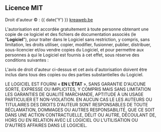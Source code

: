 ## Licence MIT

Droit d'auteur &copy; : {{ date('Y') }} <a href="https://www.kreaweb.be" target="_blank">kreaweb.be</a>

L'autorisation est accordée gratuitement à toute personne obtenant une copie
de ce logiciel et des fichiers de documentation associés (le "<b>Logiciel</b>"), pour traiter
dans le Logiciel sans restriction, y compris, sans limitation, les droits
utiliser, copier, modifier, fusionner, publier, distribuer, sous-licencier et/ou vendre
copies du Logiciel, et pour permettre aux personnes à qui le Logiciel est
fournis à cet effet, sous réserve des conditions suivantes :

L'avis de droit d'auteur ci-dessus et cet avis d'autorisation doivent être inclus dans tous
des copies ou des parties substantielles du Logiciel.

LE LOGICIEL EST FOURNI « <b>EN L'ÉTAT</b> », SANS GARANTIE D'AUCUNE SORTE, EXPRESSE OU
IMPLICITES, Y COMPRIS MAIS SANS LIMITATION LES GARANTIES DE QUALITÉ MARCHANDE,
APTITUDE À UN USAGE PARTICULIER ET NON-VIOLATION. EN AUCUN CAS LE
LES AUTEURS OU TITULAIRES DES DROITS D'AUTEUR SONT RESPONSABLES DE TOUTE RÉCLAMATION, DOMMAGES OU AUTRES
RESPONSABILITÉ, QUE CE SOIT DANS UNE ACTION CONTRACTUELLE, DÉLIT OU AUTRE, DÉCOULANT DE,
HORS OU EN RELATION AVEC LE LOGICIEL OU L'UTILISATION OU D'AUTRES AFFAIRES DANS LE
LOGICIEL.
